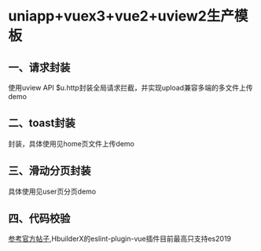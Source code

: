 # uniapp+vuex3+vue2+uview2生产模板

## 一、请求封装
使用uview API $u.http封装全局请求拦截，并实现upload兼容多端的多文件上传demo

## 二、toast封装
封装<u-toast/>，具体使用见home页文件上传demo

## 三、滑动分页封装
具体使用见user页分页demo

## 四、代码校验
[参考官方帖子](https://ask.dcloud.net.cn/article/37070),HbuilderX的eslint-plugin-vue插件目前最高只支持es2019
